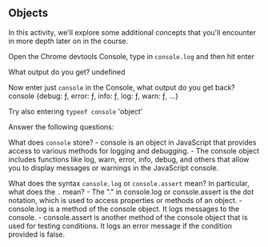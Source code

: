 ## Objects

In this activity, we'll explore some additional concepts that you'll encounter in more depth later on in the course.

Open the Chrome devtools Console, type in `console.log` and then hit enter

What output do you get?
    undefined

Now enter just `console` in the Console, what output do you get back?
    console {debug: ƒ, error: ƒ, info: ƒ, log: ƒ, warn: ƒ, …}

Try also entering `typeof console`
    'object'

Answer the following questions:

What does `console` store?
    - console is an object in JavaScript that provides access to various methods for logging and debugging.
    - The console object includes functions like log, warn, error, info, debug, and others that allow you to  display messages or warnings in the JavaScript console.

What does the syntax `console.log` or `console.assert` mean? In particular, what does the `.` mean?
    - The "." in console.log or console.assert is the dot notation, which is used to access properties or methods of an object.
    - console.log is a method of the console object. It logs messages to the console.
    - console.assert is another method of the console object that is used for testing conditions. It logs an error message if the condition provided is false.